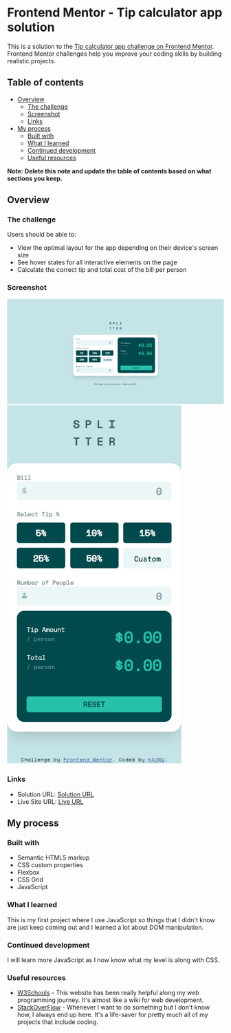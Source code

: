 # Frontend Mentor - Tip calculator app solution

This is a solution to the [Tip calculator app challenge on Frontend Mentor](https://www.frontendmentor.io/challenges/tip-calculator-app-ugJNGbJUX). Frontend Mentor challenges help you improve your coding skills by building realistic projects.

## Table of contents

- [Overview](#overview)
  - [The challenge](#the-challenge)
  - [Screenshot](#screenshot)
  - [Links](#links)
- [My process](#my-process)
  - [Built with](#built-with)
  - [What I learned](#what-i-learned)
  - [Continued development](#continued-development)
  - [Useful resources](#useful-resources)

**Note: Delete this note and update the table of contents based on what sections you keep.**

## Overview

### The challenge

Users should be able to:

- View the optimal layout for the app depending on their device's screen size
- See hover states for all interactive elements on the page
- Calculate the correct tip and total cost of the bill per person

### Screenshot

![](images/screenshot.png)
![](images/screenshot1.png)

### Links

- Solution URL: [Solution URL](https://github.com/K4UNG/project3-tip-calculator)
- Live Site URL: [Live URL](https://k4ung3.netlify.app)

## My process

### Built with

- Semantic HTML5 markup
- CSS custom properties
- Flexbox
- CSS Grid
- JavaScript

### What I learned

This is my first project where I use JavaScript so things that I didn't know are just keep coming out and I learned a lot about DOM manipulation.

### Continued development

I will learn more JavaScript as I now know what my level is along with CSS.

### Useful resources

- [W3Schools](https://www.w3schools.com/) - This website has been really helpful along my web programming journey. It's almost like a wiki for web development.
- [StackOverFlow](https://stackoverflow.com/) - Whenever I want to do something but I don't know how, I always end up here. It's a life-saver for pretty much all of my projects that include coding.